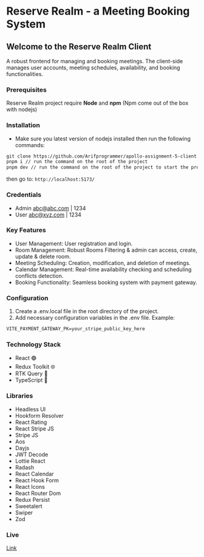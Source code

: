 # Reserve Realm - a Meeting Booking System

## Welcome to the Reserve Realm Client

A robust frontend for managing and booking meetings. The client-side manages user accounts, meeting schedules, availability, and booking functionalities.

### Prerequisites

Reserve Realm project require **Node** and **npm** (Npm come out of the box with nodejs)

### Installation

- Make sure you latest version of nodejs installed then run the following commands:

```html
git clone https://github.com/Arifprogrammer/apollo-assignment-5-client.git // clone the project first
pnpm i // run the command on the root of the project
pnpm dev // run the command on the root of the project to start the project locally
```

then go to: `http://localhost:5173/`

### Credentials

- Admin
abc@abc.com | 1234
- User
abc@xyz.com | 1234

### Key Features

- User Management: User registration and login.
- Room Management: Robust Rooms Filtering & admin can access, create, update & delete room.
- Meeting Scheduling: Creation, modification, and deletion of meetings.
- Calendar Management: Real-time availability checking and scheduling conflicts detection.
- Booking Functionality: Seamless booking system with payment gateway.

### Configuration

1. Create a .env.local file in the root directory of the project.
2. Add necessary configuration variables in the .env file. Example:

```html
VITE_PAYMENT_GATEWAY_PK=your_stripe_public_key_here
```

### Technology Stack 

- React 🟢
- Redux Toolkit 🌐
- RTK Query 🍃
- TypeScript 📘

### Libraries 

- Headless UI
- Hookform Resolver
- React Rating
- React Stripe JS
- Stripe JS
- Aos
- Dayjs
- JWT Decode
- Lottie React
- Radash
- React Calendar
- React Hook Form
- React Icons
- React Router Dom
- Redux Persist
- Sweetalert
- Swiper
- Zod


### Live

[Link](https://reserve-realm-client.vercel.app/)
